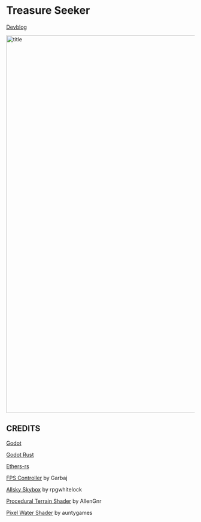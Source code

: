 # Treasure Seeker

[Devblog](https://github.com/Cactoidal/Treasure-Seeker/blob/main/godot/README.md)

<img width="1009" alt="title" src="https://github.com/Cactoidal/Treasure-Seeker/assets/115384394/6b21242d-063c-40cb-8560-e44085653a0d">

## CREDITS

[Godot](https://github.com/godotengine/godot)

[Godot Rust](https://github.com/godot-rust/gdnative)

[Ethers-rs](https://github.com/gakonst/ethers-rs)

[FPS Controller](https://github.com/GarbajYT/godot_updated_fps_controller/blob/main/FPS_controller_3.3/FPS.gd) by Garbaj

[Allsky Skybox](https://github.com/rpgwhitelock/AllSkyFree_Godot/blob/master/addons/AllSkyFree/Skyboxes/AllSkyFree_Sky_OvercastLow_Equirect.png) by rpgwhitelock

[Procedural Terrain Shader](https://www.reddit.com/r/godot/comments/z7r13b/cheap_3d_terrain_generator_with_noise_texture_for/) by AllenGnr

[Pixel Water Shader](https://godotshaders.com/shader/pixel-ghibli-water/) by auntygames
